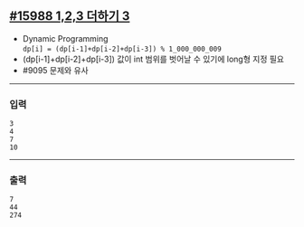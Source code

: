 [#15988 1,2,3 더하기 3](https://www.acmicpc.net/problem/15988)
---

- Dynamic Programming \
    `dp[i] = (dp[i-1]+dp[i-2]+dp[i-3]) % 1_000_000_009`
- (dp[i-1]+dp[i-2]+dp[i-3]) 값이 int 범위를 벗어날 수 있기에 long형 지정 필요
- #9095 문제와 유사

---

### 입력
```
3
4
7
10
```

---
### 출력
```
7
44
274
```